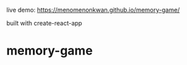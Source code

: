 live demo: https://menomenonkwan.github.io/memory-game/

built with create-react-app

# memory-game
